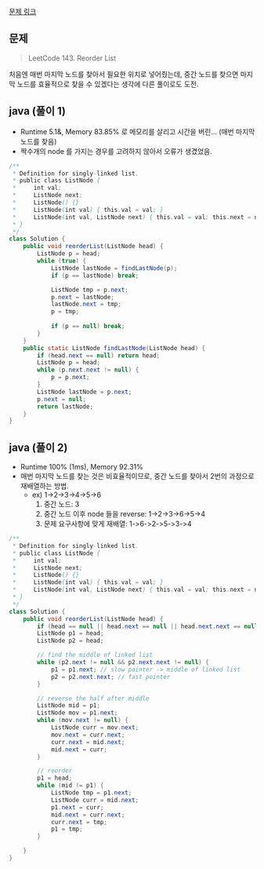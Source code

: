 [문제 링크](https://leetcode.com/problems/reorder-list/)

## 문제
> LeetCode 143. Reorder List

처음엔 매번 마지막 노드를 찾아서 필요한 위치로 넣어줬는데, 
중간 노드를 찾으면 마지막 노드를 효율적으로 찾을 수 있겠다는 생각에 다른 풀이로도 도전.


## java (풀이 1)
- Runtime 5.1&, Memory 83.85% 로 메모리를 살리고 시간을 버린... (매번 마지막 노드를 찾음)
- 짝수개의 node 를 가지는 경우를 고려하지 않아서 오류가 생겼었음.
```java
/**
 * Definition for singly-linked list.
 * public class ListNode {
 *     int val;
 *     ListNode next;
 *     ListNode() {}
 *     ListNode(int val) { this.val = val; }
 *     ListNode(int val, ListNode next) { this.val = val; this.next = next; }
 * }
 */
class Solution {
    public void reorderList(ListNode head) {
        ListNode p = head;
        while (true) {
            ListNode lastNode = findLastNode(p);
            if (p == lastNode) break;

            ListNode tmp = p.next;
            p.next = lastNode;
            lastNode.next = tmp;
            p = tmp;
            
            if (p == null) break;
        }
    }
    public static ListNode findLastNode(ListNode head) {
        if (head.next == null) return head;
        ListNode p = head;
        while (p.next.next != null) {
            p = p.next;
        }
        ListNode lastNode = p.next;
        p.next = null;
        return lastNode;
    }
}
```

## java (풀이 2)
- Runtime 100% (1ms), Memory 92.31%
- 매번 마지막 노드를 찾는 것은 비효율적이므로, 중간 노드를 찾아서 2번의 과정으로 재배열하는 방법.
  - ex) 1->2->3->4->5->6
    1) 중간 노드: 3
    2) 중간 노드 이후 node 들을 reverse: 1->2->3->6->5->4
    3) 문제 요구사항에 맞게 재배열: 1->6->2->5->3->4
```java
/**
 * Definition for singly-linked list.
 * public class ListNode {
 *     int val;
 *     ListNode next;
 *     ListNode() {}
 *     ListNode(int val) { this.val = val; }
 *     ListNode(int val, ListNode next) { this.val = val; this.next = next; }
 * }
 */
class Solution {
    public void reorderList(ListNode head) {
        if (head == null || head.next == null || head.next.next == null) return;
        ListNode p1 = head;
        ListNode p2 = head;

        // find the middle of linked list
        while (p2.next != null && p2.next.next != null) {
            p1 = p1.next; // slow pointer -> middle of linked list
            p2 = p2.next.next; // fast pointer
        }

        // reverse the half after middle
        ListNode mid = p1;
        ListNode mov = p1.next;
        while (mov.next != null) {
            ListNode curr = mov.next;
            mov.next = curr.next;
            curr.next = mid.next;
            mid.next = curr;
        }

        // reorder
        p1 = head;
        while (mid != p1) {
            ListNode tmp = p1.next;
            ListNode curr = mid.next;
            p1.next = curr;
            mid.next = curr.next;
            curr.next = tmp;
            p1 = tmp;
        }

    }
}
```
